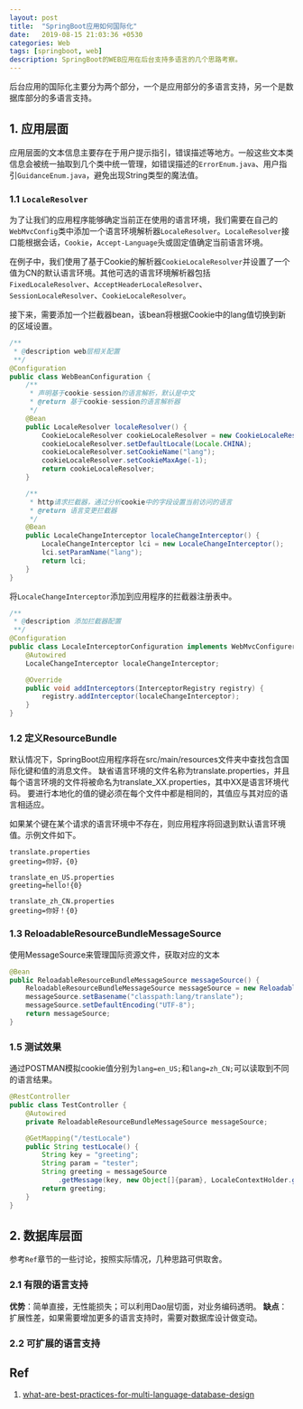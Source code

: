 ```yaml
---
layout: post
title:  "SpringBoot应用如何国际化"
date:   2019-08-15 21:03:36 +0530
categories: Web
tags: [springboot, web]
description: SpringBoot的WEB应用在后台支持多语言的几个思路考察。
---
```


后台应用的国际化主要分为两个部分，一个是应用部分的多语言支持，另一个是数据库部分的多语言支持。

## 1. 应用层面

应用层面的文本信息主要存在于用户提示指引，错误描述等地方。一般这些文本类信息会被统一抽取到几个类中统一管理，如错误描述的`ErrorEnum.java`、用户指引`GuidanceEnum.java`，避免出现String类型的魔法值。

### 1.1 `LocaleResolver`

为了让我们的应用程序能够确定当前正在使用的语言环境，我们需要在自己的`WebMvcConfig`类中添加一个语言环境解析器`LocaleResolver`。`LocaleResolver`接口能根据会话，`Cookie`，`Accept-Language`头或固定值确定当前语言环境。

在例子中，我们使用了基于Cookie的解析器`CookieLocaleResolver`并设置了一个值为CN的默认语言环境。其他可选的语言环境解析器包括`FixedLocaleResolver`、`AcceptHeaderLocaleResolver`、`SessionLocaleResolver`、`CookieLocaleResolver`。

接下来，需要添加一个拦截器bean，该bean将根据Cookie中的lang值切换到新的区域设置。

```java
/**
 * @description web层相关配置
 **/
@Configuration
public class WebBeanConfiguration {
    /**
     * 声明基于cookie-session的语言解析，默认是中文
     * @return 基于cookie-session的语言解析器
     */
    @Bean
    public LocaleResolver localeResolver() {
        CookieLocaleResolver cookieLocaleResolver = new CookieLocaleResolver();
        cookieLocaleResolver.setDefaultLocale(Locale.CHINA);
        cookieLocaleResolver.setCookieName("lang");
        cookieLocaleResolver.setCookieMaxAge(-1);
        return cookieLocaleResolver;
    }

    /**
     * http请求拦截器，通过分析cookie中的字段设置当前访问的语言
     * @return 语言变更拦截器
     */
    @Bean
    public LocaleChangeInterceptor localeChangeInterceptor() {
        LocaleChangeInterceptor lci = new LocaleChangeInterceptor();
        lci.setParamName("lang");
        return lci;
    }
}
```

将`LocaleChangeInterceptor`添加到应用程序的拦截器注册表中。

```java
/**
 * @description 添加拦截器配置
 **/
@Configuration
public class LocaleInterceptorConfiguration implements WebMvcConfigurer {
    @Autowired
    LocaleChangeInterceptor localeChangeInterceptor;

    @Override
    public void addInterceptors(InterceptorRegistry registry) {
        registry.addInterceptor(localeChangeInterceptor);
    }
}
```

### 1.2 定义ResourceBundle

默认情况下，SpringBoot应用程序将在src/main/resources文件夹中查找包含国际化键和值的消息文件。 缺省语言环境的文件名称为translate.properties，并且每个语言环境的文件将被命名为translate_XX.properties，其中XX是语言环境代码。 要进行本地化的值的键必须在每个文件中都是相同的，其值应与其对应的语言相适应。

如果某个键在某个请求的语言环境中不存在，则应用程序将回退到默认语言环境值。示例文件如下。

```
translate.properties
greeting=你好，{0}

translate_en_US.properties
greeting=hello!{0}

translate_zh_CN.properties
greeting=你好！{0}
```

### 1.3 ReloadableResourceBundleMessageSource
使用MessageSource来管理国际资源文件，获取对应的文本

```java
@Bean
public ReloadableResourceBundleMessageSource messageSource() {
    ReloadableResourceBundleMessageSource messageSource = new ReloadableResourceBundleMessageSource();
    messageSource.setBasename("classpath:lang/translate");
    messageSource.setDefaultEncoding("UTF-8");
    return messageSource;
}
```

### 1.5 测试效果
通过POSTMAN模拟cookie值分别为`lang=en_US;`和`lang=zh_CN;`可以读取到不同的语言结果。

```java
@RestController
public class TestController {
    @Autowired
    private ReloadableResourceBundleMessageSource messageSource;

    @GetMapping("/testLocale")
    public String testLocale() {
        String key = "greeting";
        String param = "tester";
        String greeting = messageSource
            .getMessage(key, new Object[]{param}, LocaleContextHolder.getLocale());
        return greeting;
    }
}
```

## 2. 数据库层面

参考`Ref`章节的一些讨论，按照实际情况，几种思路可供取舍。

### 2.1 有限的语言支持
**优势**：简单直接，无性能损失；可以利用Dao层切面，对业务编码透明。
**缺点**：扩展性差，如果需要增加更多的语言支持时，需要对数据库设计做变动。

### 2.2 可扩展的语言支持

## Ref
1. [what-are-best-practices-for-multi-language-database-design](https://stackoverflow.com/questions/929410/what-are-best-practices-for-multi-language-database-design)
